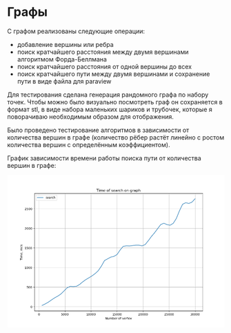 # Графы
С графом реализованы следующие операции:
- добавление вершины или ребра
- поиск кратчайшего расстояния между двумя вершинами алгоритмом Форда-Беллмана
- поиск кратчайшего расстояния от одной вершины до всех
- поиск кратчайшего пути между двумя вершинами и сохранение пути в виде файла для paraview

Для тестирования сделана генерация рандомного графа по набору точек.
Чтобы можно было визуально посмотреть граф он сохраняется в формат stl, в виде набора
маленьких шариков и трубочек, которые я поворачиваю необходимым образом для отображения.

Было проведено тестирование алгоритмов в зависимости от количества вершин в графе (количество рёбер растёт линейно с ростом количества вершин с определённым коэффициентом).

График зависимости времени работы поиска пути от количества вершин в графе:

![alt text](graphics/graphics_search.png "Описание будет тут")
